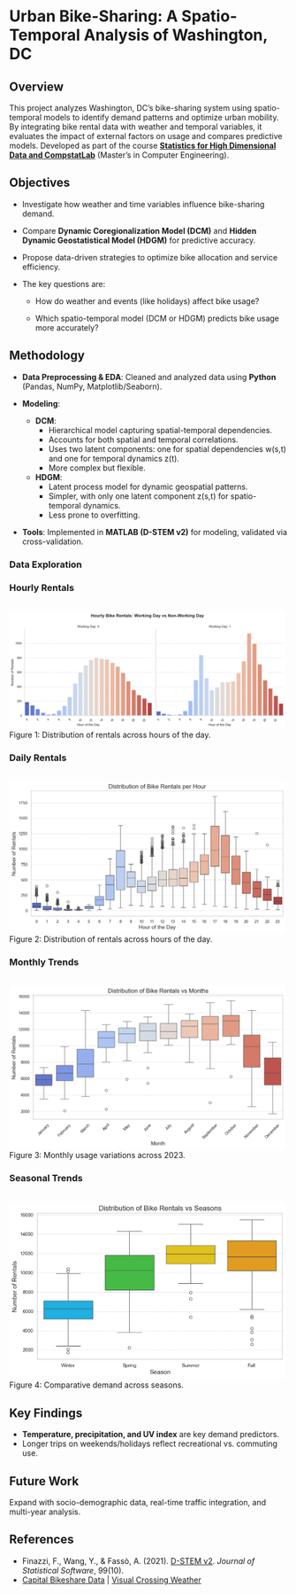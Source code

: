 # **Urban Bike-Sharing: A Spatio-Temporal Analysis of Washington, DC**  

## **Overview**  
This project analyzes Washington, DC’s bike-sharing system using spatio-temporal models to identify demand patterns and optimize urban mobility. By integrating bike rental data with weather and temporal variables, it evaluates the impact of external factors on usage and compares predictive models. Developed as part of the course [**Statistics for High Dimensional Data and CompstatLab**](https://unibg.coursecatalogue.cineca.it/insegnamenti/2024/8244_43632_21827/2021/8244/89?coorte=2023&schemaid=77316) (Master’s in Computer Engineering).  

## **Objectives**  
- Investigate how weather and time variables influence bike-sharing demand.  
- Compare **Dynamic Coregionalization Model (DCM)** and **Hidden Dynamic Geostatistical Model (HDGM)** for predictive accuracy.  
- Propose data-driven strategies to optimize bike allocation and service efficiency. 

- The key questions are:

    - How do weather and events (like holidays) affect bike usage?

    - Which spatio-temporal model (DCM or HDGM) predicts bike usage more accurately? 

## **Methodology**  
- **Data Preprocessing & EDA**: Cleaned and analyzed data using **Python** (Pandas, NumPy, Matplotlib/Seaborn).  
- **Modeling**:  
  - **DCM**: 
      - Hierarchical model capturing spatial-temporal dependencies. 
      - Accounts for both spatial and temporal correlations.
      - Uses two latent components: one for spatial dependencies w(s,t) and one for temporal dynamics z(t).
      - More complex but flexible. 
  - **HDGM**: 
      - Latent process model for dynamic geospatial patterns.  
      - Simpler, with only one latent component z(s,t) for spatio-temporal dynamics.
      - Less prone to overfitting.

- **Tools**: Implemented in **MATLAB (D-STEM v2)** for modeling, validated via cross-validation.  

### Data Exploration

  ### Hourly Rentals
  <br>
  <img src="images/Hourly-Bike-Rentals.png" alt="Hourly Rentals" width="500"> 
  <br> 
  Figure 1: Distribution of rentals across hours of the day.

  ### Daily Rentals
  <br>
  <img src="images/Distribution-of-Bike-Rentals-Hour.png" alt="Daily Rentals" width="500"> 
  <br> 
  Figure 2: Distribution of rentals across hours of the day.

  ### Monthly Trends
  <br>
  <img src="images/Distribution-Bike-Rentals-Months.png" alt="Monthly Trends" width="500">  
  <br>
  Figure 3: Monthly usage variations across 2023.

  ### Seasonal Trends
  <br>
  <img src="images/Distribution-Bike-Rentals-Seasons.png" alt="Seasonal Trends" width="500"> 
  <br> 
  Figure 4: Comparative demand across seasons.


## **Key Findings**  
- **Temperature, precipitation, and UV index** are key demand predictors.  
- Longer trips on weekends/holidays reflect recreational vs. commuting use.  

## **Future Work**  
Expand with socio-demographic data, real-time traffic integration, and multi-year analysis.  

## **References**  
- Finazzi, F., Wang, Y., & Fassò, A. (2021). [D-STEM v2](https://www.jstatsoft.org/index.php/jss/article/view/v099i10). *Journal of Statistical Software*, 99(10).  
- [Capital Bikeshare Data](https://capitalbikeshare.com/system-data) | [Visual Crossing Weather](https://www.visualcrossing.com/weather-data)  
